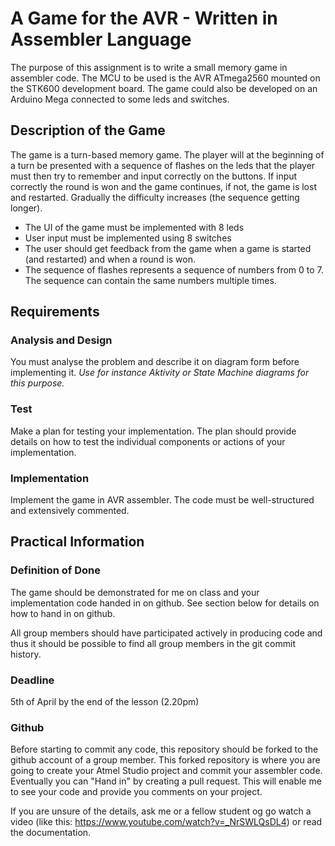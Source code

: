 # A Game for the AVR - Written in Assembler Language

The purpose of this assignment is to write a small memory game in assembler code. The MCU to be used is the AVR ATmega2560 mounted on the STK600 development board. The game could also be developed on an Arduino Mega connected to some leds and switches.

## Description of the Game

The game is a turn-based memory game. The player will at the beginning of a turn be presented with a sequence of flashes on the leds that the player must then try to remember and input correctly on the buttons. If input correctly the round is won and the game continues, if not, the game is lost and restarted. Gradually the difficulty increases (the sequence getting longer).

* The UI of the game must be implemented with 8 leds
* User input must be implemented using 8 switches
* The user should get feedback from the game when a game is started (and restarted) and when a round is won.
* The sequence of flashes represents a sequence of numbers from 0 to 7. The sequence can contain the same numbers multiple times. 

## Requirements

### Analysis and Design
You must analyse the problem and describe it on diagram form before implementing it. *Use for instance Aktivity or State Machine diagrams for this purpose.*

### Test
Make a plan for testing your implementation. The plan should provide details on how to test the individual components or actions of your implementation.

### Implementation
Implement the game in AVR assembler. The code must be well-structured and extensively commented. 

## Practical Information
### Definition of Done
The game should be demonstrated for me on class and your implementation code handed in on github. See section below for details on how to hand in on github.

All group members should have participated actively in producing code and thus it should be possible to find all group members in the git commit history.

### Deadline 
5th of April by the end of the lesson (2.20pm)

### Github
Before starting to commit any code, this repository should be forked to the github account of a group member. This forked repository is where you are going to create your Atmel Studio project and commit your assembler code. Eventually you can "Hand in" by creating a pull request. This will enable me to see your code and provide you comments on your project.

If you are unsure of the details, ask me or a fellow student og go watch a video (like this: https://www.youtube.com/watch?v=_NrSWLQsDL4) or read the documentation.
